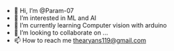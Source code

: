 - 👋 Hi, I’m @Param-07
- 👀 I’m interested in ML and AI
- 🌱 I’m currently learning Computer vision with arduino
- 💞️ I’m looking to collaborate on ...
- 📫 How to reach me thearyans119@gmail.com

<!---
Param-07/Param-07 is a ✨ special ✨ repository because its `README.md` (this file) appears on your GitHub profile.
You can click the Preview link to take a look at your changes.
--->
